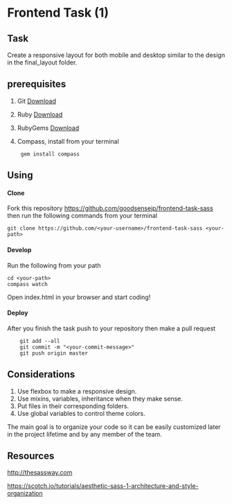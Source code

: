 Frontend Task (1)
===================

Task
------
Create a responsive layout for both mobile and desktop similar to the design in the final_layout folder.

prerequisites
-------------
1. Git [Download](https://git-scm.com/download/win)
2. Ruby [Download](http://rubyinstaller.org/)
3. RubyGems [Download](https://rubygems.org/pages/download)
4. Compass, install from your terminal

		gem install compass

Using
-------------
#### Clone
Fork this repository https://github.com/goodsensejp/frontend-task-sass then run the following commands from your terminal

    git clone https://github.com/<your-username>/frontend-task-sass <your-path>

#### Develop
Run the following from your path

    cd <your-path>
    compass watch

Open index.html in your browser and start coding!

#### Deploy
After you finish the task push to your repository then make a pull request

		git add --all
		git commit -m "<your-commit-message>"
		git push origin master

Considerations
--------------
1. Use flexbox to make a responsive design.
2. Use mixins, variables, inheritance when they make sense.
3. Put files in their corresponding folders.
4. Use global variables to control theme colors.

The main goal is to organize your code so it can be easily customized later in the project lifetime and by any member of the team.

Resources
-------------
http://thesassway.com

https://scotch.io/tutorials/aesthetic-sass-1-architecture-and-style-organization
